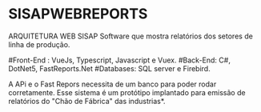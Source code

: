 # SISAPWEBREPORTS
ARQUITETURA WEB SISAP
Software que mostra relatórios dos setores de linha de produção. 

#Front-End : VueJs, Typescript, Javascript e Vuex. 
#Back-End: C#, DotNet5, FastReports.Net
#Databases: SQL server e Firebird. 

A APi e o Fast Repors necessita de um banco para poder rodar corretamente.
Esse sistema é um protótipo implantado para emissão de relatórios do "Chão de Fábrica" das industrias*.


